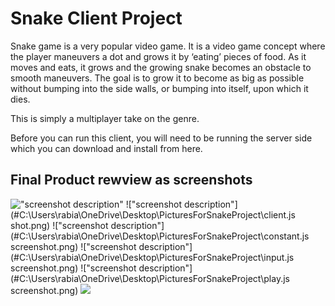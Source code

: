 # Snake Client Project

Snake game is a very popular video game. It is a video game concept where the player maneuvers a dot and grows it by ‘eating’ pieces of food. As it moves and eats, it grows and the growing snake becomes an obstacle to smooth maneuvers. The goal is to grow it to become as big as possible without bumping into the side walls, or bumping into itself, upon which it dies.

This is simply a multiplayer take on the genre.

Before you can run this client, you will need to be running the server side which you can download and install from here.

## Final Product rewview as screenshots

!["screenshot description"](#C:\Users\rabia\OneDrive\Desktop\PicturesForSnakeProject)
!["screenshot description"](#C:\Users\rabia\OneDrive\Desktop\PicturesForSnakeProject\client.js shot.png)
!["screenshot description"](#C:\Users\rabia\OneDrive\Desktop\PicturesForSnakeProject\constant.js screenshot.png)
!["screenshot description"](#C:\Users\rabia\OneDrive\Desktop\PicturesForSnakeProject\input.js screenshot.png)
!["screenshot description"](#C:\Users\rabia\OneDrive\Desktop\PicturesForSnakeProject\play.js screenshot.png)
![](https://https://https://i.imgur.com/0T4siAp.gif)